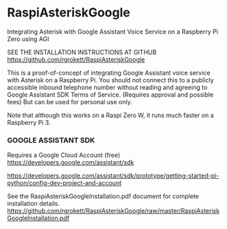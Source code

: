 # RaspiAsteriskGoogle
Integrating Asterisk with Google Assistant Voice Service on a Raspberry Pi Zero using AGI


SEE THE INSTALLATION INSTRUCTIONS AT GITHUB
https://github.com/rgrokett/RaspiAsteriskGoogle

This is a proof-of-concept of integrating Google Assistant voice service with Asterisk on a Raspberry Pi. You should not connect this to a publicly accessible inbound telephone number without reading and agreeing to Google Assistant SDK Terms of Service. (Requires approval and possible fees)  But can be used for personal use only.

Note that although this works on a Raspi Zero W, it runs much faster on a Raspberry Pi 3. 


### GOOGLE ASSISTANT SDK 
Requires a Google Cloud Account (free) 
https://developers.google.com/assistant/sdk

https://developers.google.com/assistant/sdk/prototype/getting-started-pi-python/config-dev-project-and-account

See the RaspiAsteriskGoogleInstallation.pdf document for complete installation details. https://github.com/rgrokett/RaspiAsteriskGoogle/raw/master/RaspiAsteriskGoogleInstallation.pdf

